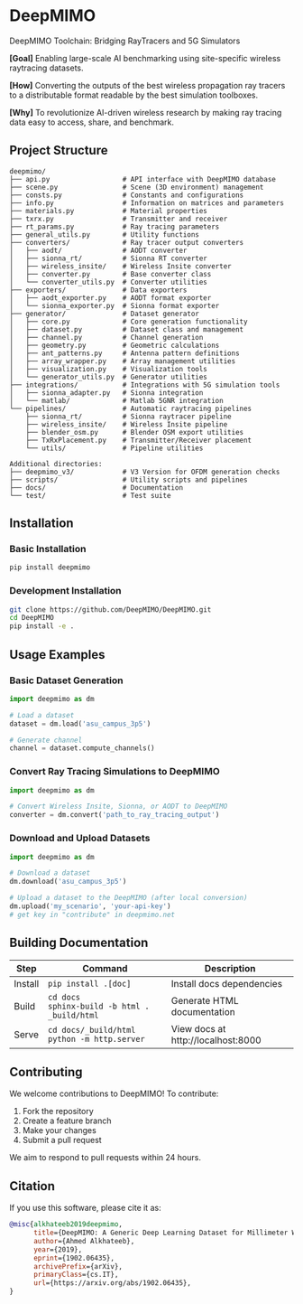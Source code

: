 # DeepMIMO
DeepMIMO Toolchain: Bridging RayTracers and 5G Simulators

**[Goal]** Enabling large-scale AI benchmarking using site-specific wireless raytracing datasets.

**[How]** Converting the outputs of the best wireless propagation ray tracers to a distributable format readable by the best simulation toolboxes. 

**[Why]** To revolutionize AI-driven wireless research by making ray tracing data easy to access, share, and benchmark.

## Project Structure
```
deepmimo/
├── api.py                  # API interface with DeepMIMO database
├── scene.py                # Scene (3D environment) management
├── consts.py               # Constants and configurations
├── info.py                 # Information on matrices and parameters
├── materials.py            # Material properties
├── txrx.py                 # Transmitter and receiver
├── rt_params.py            # Ray tracing parameters
├── general_utils.py        # Utility functions
├── converters/             # Ray tracer output converters
│   ├── aodt/               # AODT converter
│   ├── sionna_rt/          # Sionna RT converter
│   ├── wireless_insite/    # Wireless Insite converter
│   ├── converter.py        # Base converter class
│   └── converter_utils.py  # Converter utilities
├── exporters/              # Data exporters
│   ├── aodt_exporter.py    # AODT format exporter
│   └── sionna_exporter.py  # Sionna format exporter
├── generator/              # Dataset generator
│   ├── core.py             # Core generation functionality
│   ├── dataset.py          # Dataset class and management
│   ├── channel.py          # Channel generation
│   ├── geometry.py         # Geometric calculations
│   ├── ant_patterns.py     # Antenna pattern definitions
│   ├── array_wrapper.py    # Array management utilities
│   ├── visualization.py    # Visualization tools
│   └── generator_utils.py  # Generator utilities
├── integrations/           # Integrations with 5G simulation tools
│   ├── sionna_adapter.py   # Sionna integration
│   └── matlab/             # Matlab 5GNR integration
└── pipelines/              # Automatic raytracing pipelines
    ├── sionna_rt/          # Sionna raytracer pipeline
    ├── wireless_insite/    # Wireless Insite pipeline
    ├── blender_osm.py      # Blender OSM export utilities
    ├── TxRxPlacement.py    # Transmitter/Receiver placement
    └── utils/              # Pipeline utilities

Additional directories:
├── deepmimo_v3/            # V3 Version for OFDM generation checks
├── scripts/                # Utility scripts and pipelines
├── docs/                   # Documentation
└── test/                   # Test suite
```

## Installation

### Basic Installation
```bash
pip install deepmimo
```

### Development Installation
```bash
git clone https://github.com/DeepMIMO/DeepMIMO.git
cd DeepMIMO
pip install -e .
```

## Usage Examples

### Basic Dataset Generation
```python
import deepmimo as dm

# Load a dataset
dataset = dm.load('asu_campus_3p5')

# Generate channel
channel = dataset.compute_channels()
```

### Convert Ray Tracing Simulations to DeepMIMO
```python
import deepmimo as dm

# Convert Wireless Insite, Sionna, or AODT to DeepMIMO
converter = dm.convert('path_to_ray_tracing_output')
```

### Download and Upload Datasets
```python
import deepmimo as dm

# Download a dataset
dm.download('asu_campus_3p5')

# Upload a dataset to the DeepMIMO (after local conversion)
dm.upload('my_scenario', 'your-api-key')
# get key in "contribute" in deepmimo.net
```

## Building Documentation

| Step    | Command                                           | Description                       |
|---------|---------------------------------------------------|-----------------------------------|
| Install | `pip install .[doc]`                              | Install docs dependencies         |
| Build   | `cd docs`<br>`sphinx-build -b html . _build/html` | Generate HTML documentation       |
| Serve   | `cd docs/_build/html`<br>`python -m http.server`  | View docs at http://localhost:8000|

## Contributing

We welcome contributions to DeepMIMO! To contribute:
1. Fork the repository
2. Create a feature branch
3. Make your changes
4. Submit a pull request

We aim to respond to pull requests within 24 hours.

## Citation

If you use this software, please cite it as:

```bibtex
@misc{alkhateeb2019deepmimo,
      title={DeepMIMO: A Generic Deep Learning Dataset for Millimeter Wave and Massive MIMO Applications}, 
      author={Ahmed Alkhateeb},
      year={2019},
      eprint={1902.06435},
      archivePrefix={arXiv},
      primaryClass={cs.IT},
      url={https://arxiv.org/abs/1902.06435}, 
}
```
